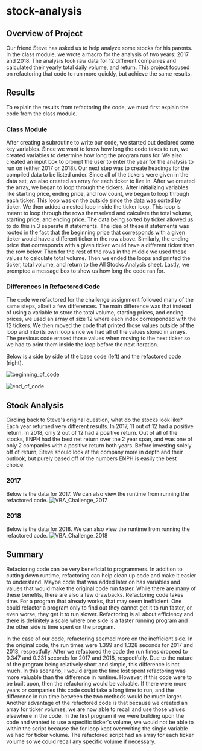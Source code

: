 # stock-analysis

## Overview of Project
Our friend Steve has asked us to help analyze some stocks for his parents. In the class module, we wrote a macro for the analysis of two years: 2017 and 2018. The analysis took raw data for 12 different companies and calculated their yearly total daily volume, and return. This project focused on refactoring that code to run more quickly, but achieve the same results.

## Results
To explain the results from refactoring the code, we must first explain the code from the class module.

### Class Module
After creating a subroutine to write our code, we started out declared some key variables. Since we want to know how long the code takes to run, we created variables to determine how long the program runs for. We also created an input box to prompt the user to enter the year for the analysis to run on (either 2017 or 2018). Our next step was to create headings for the compiled data to be listed under. Since all of the tickers were given in the data set, we also created an array for each ticker to live in. After we created the array, we began to loop through the tickers. After initializing variables like starting price, ending price, and row count, we began to loop through each ticker. This loop was on the outside since the data was sorted by ticker. We then added a nested loop inside the ticker loop. This loop is meant to loop through the rows themselved and calculate the total volume, starting price, and ending price. The data being sorted by ticker allowed us to do this in 3 seperate if statements. The idea of these if statements was rooted in the fact that the beginning price that corresponds with a given ticker would have a different ticker in the row above. Similarly, the ending price that corresponds with a given ticker would have a different ticker than the row below. Then for the rest of the rows in the middle we used those values to calculate total volume. Then we ended the loops and printed the ticker, total volume, and return to the All Stocks Analysis sheet. Lastly, we prompted a message box to show us how long the code ran for.

### Differences in Refactored Code
The code we refactored for the challenge assignment followed many of the same steps, albeit a few differences. The main difference was that instead of using a variable to store the total volume, starting prices, and ending prices, we used an array of size 12 where each index corresponded with the 12 tickers. We then moved the code that printed those values outside of the loop and into its own loop since we had all of the values stored in arrays. The previous code erased those values when moving to the next ticker so we had to print them inside the loop before the next iteration.

Below is a side by side of the base code (left) and the refactored code (right).

![beginning_of_code](https://user-images.githubusercontent.com/91795475/138580996-bfc34506-abc9-49c0-bd0d-8f88bad60234.PNG)

![end_of_code](https://user-images.githubusercontent.com/91795475/138580999-fe49da70-57d6-4c22-af25-e15d7c037e47.PNG)


## Stock Analysis
Circling back to Steve's original question, what do the stocks look like? Each year returned very different results. In 2017, 11 out of 12 had a positive return. In 2018, only 2 out of 12 had a positive return. Out of all of the stocks, ENPH had the best net return over the 2 year span, and was one of only 2 companies with a positive return both years. Before investing solely off of return, Steve should look at the company more in depth and their outlook, but purely based off of the numbers ENPH is easily the best choice.

### 2017
Below is the data for 2017. We can also view the runtime from running the refactored code.
![VBA_Challenge_2017](https://user-images.githubusercontent.com/91795475/138581030-b2d6b7c0-d9b5-40ef-80f2-b0657e0176a5.PNG)

### 2018
Below is the data for 2018. We can also view the runtime from running the refactored code.
![VBA_Challenge_2018](https://user-images.githubusercontent.com/91795475/138581033-567e3bb5-99e2-44d9-b679-760166de8b30.PNG)



## Summary

[//]: # (advantages and disadvantages of refactoring code in general: more efficient, less run time, but takes time to refactor and may not necessarily make it better)

Refactoring code can be very beneficial to programmers. In addition to cutting down runtime, refactoring can help clean up code and make it easier to understand. Maybe code that was added later on has variables and values that would make the original code run faster. While there are many of these benefits, there are also a few drawbacks. Refactoring code takes time. For a program that already works, that may seem inefficient. One could refactor a program only to find out they cannot get it to run faster, or even worse, they get it to run slower. Refactoring is all about efficiency and there is definitely a scale where one side is a faster running program and the other side is time spent on the program.

In the case of our code, refactoring seemed more on the inefficient side. In the original code, the run times were 1.399 and 1.328 seconds for 2017 and 2018, respectfully. After we refactored the code the run times dropeed to 0.347 and 0.231 seconds for 2017 and 2018, respectfully. Due to the nature of the program being relatively short and simple, this difference is not much. In this scenario, I would argue the time lost spent refactoring was more valuable than the difference in runtime. However, if this code were to be built upon, then the refactoring would be valuable. If there were more years or companies this code could take a long time to run, and the difference in run time between the two methods would be much larger. Another advantage of the refactored code is that because we created an array for ticker volumes, we are now able to recall and use those values elsewhere in the code. In the first program if we were building upon the code and wanted to use a specific ticker's volume, we would not be able to within the script because the for loop kept overwriting the single variable we had for ticker volume. The refactored script had an array for each ticker volume so we could recall any specific volume if necessary.

[//]: # (advantages and disadvantages of original and refactored script: able to recall all elements in array for refactored, quicker runtime in refactored. Took about 5 hours to run one second quicker)
